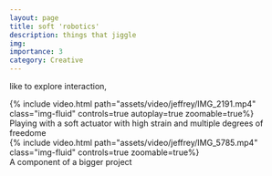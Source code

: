 ```yaml
---
layout: page
title: soft 'robotics'
description: things that jiggle
img:
importance: 3
category: Creative
---
```


like to explore interaction, 
<div class="row">
    <div class="col-sm mt-3 mt-md-0">
        {% include video.html path="assets/video/jeffrey/IMG_2191.mp4" class="img-fluid" controls=true autoplay=true zoomable=true%}
    </div>
</div>
<div class="caption">
    Playing with a soft actuator with high strain and multiple degrees of freedome
</div>
<div class="row">
    <div class="col-sm mt-3 mt-md-0">
        {% include video.html path="assets/video/jeffrey/IMG_5785.mp4" class="img-fluid" controls=true zoomable=true%}
    </div>
</div>
<div class="caption">
    A component of a bigger project
</div>